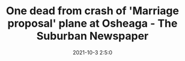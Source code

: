 ---
"title": "One dead from crash of 'Marriage proposal' plane at Osheaga - The Suburban Newspaper"
"date": "2021-10-3 2:5:0"
"feed_name": "GOOGLENEWSPLANE"
"feed_website": "https://news.google.com/search?q=plane%20%2B%20accident&hl=en-US&gl=US&ceid=US%3Aen"
"feed_rss": "https://news.google.com/rss/search?q=plane%20%2B%20accident&hl=en-US&gl=US&ceid=US%3Aen"
"link": "https://www.thesuburban.com/news/city_news/one-dead-from-crash-of-marriage-proposal-plane-at-osheaga/article_6adc67ca-7834-5d7e-8d9f-e51d2edc9e03.html"
"source": "{'href': 'https://www.thesuburban.com', 'title': 'The Suburban Newspaper'}"
"file": "_posts/2021-1-1-6cf028314c3912a72e00114556260e1dc2d3f9b7.md"
"accident": "1"
"drilling": "1"
"dead": "1"
"injured": "0"
"arrested": "0"
"place": "unknown place"
"where": "road site"
"causes": "crash"
---